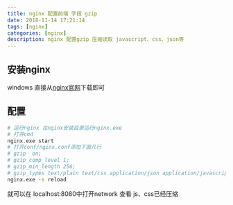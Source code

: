 ```yaml
---
title: nginx 配置前端 字段 gzip
date: 2018-11-14 17:21:14
tags: [nginx]
categories: [nginx]
description: nginx 配置gzip 压缩读取 javascript、css、json等
---
```

## 安装nginx
windows 直接从[nginx官网](http://nginx.org/en/download.html)下载即可
## 配置
```bash
# 运行nginx 在nginx安装目录运行nginx.exe
# 打开cmd
nginx.exe start
# 打开conf/nginx.conf添加下面几行
# gzip  on;
# gzip_comp_level 1;
# gzip_min_length 256;
# gzip_types text/plain text/css application/json application/javascript text/javascript;
nginx.exe -s reload
```
就可以在 localhost:8080中打开network 查看 js、css已经压缩